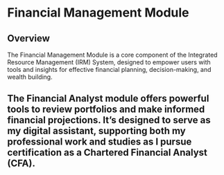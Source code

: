 # Financial Management Module

## Overview
The Financial Management Module is a core component of the Integrated Resource Management (IRM) System, designed to empower users with tools and insights for effective financial planning, decision-making, and wealth building.

## The Financial Analyst module offers powerful tools to review portfolios and make informed financial projections. It’s designed to serve as my digital assistant, supporting both my professional work and studies as I pursue certification as a Chartered Financial Analyst (CFA).